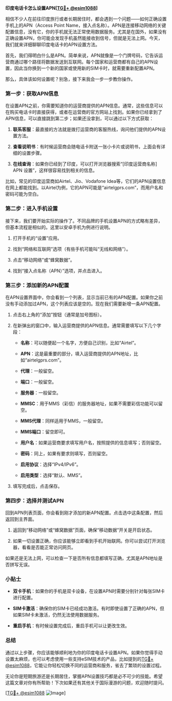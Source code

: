 **印度电话卡怎么设置APN[[TG💪+ @esim1088](https://t.me/s/esim1088)]**

相信不少人在前往印度旅行或者长期居住时，都会遇到一个问题——如何正确设置手机上的APN（Access Point Name，接入点名称）。APN是连接移动网络的关键配置信息，没有它，你的手机就无法正常使用数据服务。尤其是在国外，如果没有正确设置APN，你可能会发现手机虽然能接收到信号，但就是无法上网。今天，我们就来详细聊聊印度电话卡的APN设置方法。

首先，我们得明白什么是APN。简单来说，APN就像是一个门牌号码，它告诉运营商通过哪个路径将数据发送到互联网。每个国家和运营商都有自己的APN设置，因此当你换到一个新的国家或使用新的SIM卡时，就需要重新配置APN。

那么，具体该如何设置呢？别急，接下来我会一步一步教你操作。

### 第一步：获取APN信息

在设置APN之前，你需要知道你的运营商提供的APN信息。通常，这些信息可以在购买电话卡时直接获得，或者在运营商的官方网站上找到。如果你已经拿到了APN信息，可以直接跳到第二步；如果还没拿到，可以通过以下方式获取：

1. **联系客服**：最直接的方法就是拨打运营商的客服热线，询问他们提供的APN设置方法。
   
2. **查看说明书**：有时候运营商会随电话卡附送一张小卡片或说明书，上面会有详细的设置步骤。

3. **在线查询**：如果你已经到了印度，可以打开浏览器搜索“[印度运营商名称] APN 设置”，这样很容易找到相关的信息。

比如，常见的印度运营商如Airtel、Jio、Vodafone Idea等，它们的APN设置信息在网上都能找到。以Airtel为例，它的APN可能是“airtelgprs.com”，而用户名和密码可能为空白。

### 第二步：进入手机设置

接下来，我们要开始实际的操作了。不同品牌的手机设置APN的方式略有差异，但基本流程是相似的。这里以安卓手机为例进行说明。

1. 打开手机的“设置”应用。
   
2. 找到“网络和互联网”选项（有些手机可能叫“无线和网络”）。
   
3. 点击“移动网络”或“蜂窝数据”。

4. 找到“接入点名称（APN）”选项，并点击进入。

### 第三步：添加新的APN配置

在APN设置界面中，你会看到一个列表，显示当前已有的APN配置。如果你之前没有手动添加过APN，这个列表应该是空的。现在我们需要新增一条APN配置。

1. 点击右上角的“添加”按钮（通常是加号图标）。

2. 在新弹出的窗口中，输入运营商提供的APN信息。通常需要填写以下几个字段：

   - **名称**：可以随便起一个名字，方便自己识别，比如“Airtel”。
   
   - **APN**：这是最重要的部分，填入运营商提供的APN地址，比如“airtelgprs.com”。
   
   - **代理**：一般留空。
   
   - **端口**：一般留空。
   
   - **服务器**：一般留空。
   
   - **MMSC**：用于MMS（彩信）的服务器地址，如果不需要彩信功能可以留空。
   
   - **MMS代理**：同样适用于MMS，一般留空。
   
   - **MMS端口**：留空即可。
   
   - **用户名**：如果运营商要求填写用户名，按照提供的信息填写；否则留空。
   
   - **密码**：同上，如果有要求则填写，否则留空。
   
   - **启用协议**：选择“IPv4/IPv6”。
   
   - **启用类型**：选择“默认、MMS”。

3. 填写完成后，点击保存。

### 第四步：选择并测试APN

回到APN列表页面，你会看到刚才添加的新APN配置。点击选中这条配置，然后返回到主界面。

1. 返回到“移动网络”或“蜂窝数据”页面，确保“移动数据”开关是开启状态。

2. 如果一切设置正确，你应该能够立即看到手机开始联网。你可以尝试打开浏览器，看看是否能正常访问网页。

如果还是无法上网，可以检查一下是否所有信息都填写正确，尤其是APN地址是否拼写无误。

### 小贴士

- **双卡手机**：如果你的手机是双卡设备，在设置APN时需要分别针对每张SIM卡进行配置。
  
- **SIM卡激活**：确保你的SIM卡已经成功激活。有时即使设置了正确的APN，但如果SIM卡未激活，仍然无法使用数据服务。

- **重启手机**：有时候设置完成后，重启手机可以让更改生效。

### 总结

通过以上步骤，你应该能够顺利地为你的印度电话卡设置APN。如果你觉得手动设置太麻烦，也可以考虑使用一些支持eSIM技术的产品，比如提到的[TG💪+ @esim1088](https://t.me/s/esim1088)，它能让你轻松切换不同的运营商和服务，省去了繁琐的设置过程。

无论你是短期旅游还是长期居住，掌握APN设置技巧都是必不可少的技能。希望这篇文章对你有所帮助！下次如果还有其他关于国际漫游的问题，欢迎随时提问。

[[TG💪+ @esim1088](https://t.me/s/esim1088) ![Image](https://i.postimg.cc/4NQfJmqS/Snipaste-2025-05-13-00-14-12.png)]